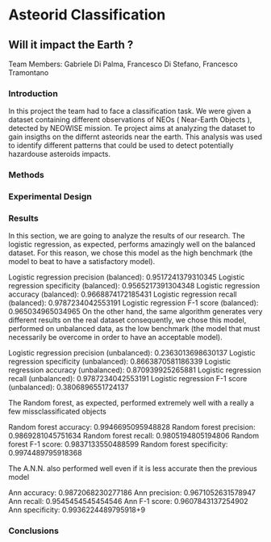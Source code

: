 # Asteorid Classification 
## Will it impact the Earth ?

Team Members: Gabriele Di Palma, Francesco Di Stefano, Francesco Tramontano 

### Introduction
In this project the team had to face a classification task. We were given a dataset containing different observations of NEOs ( Near-Earth Objects ), detected by NEOWISE mission. 
Te project aims at analyzing the dataset to gain insigths on the differnt asteorids near the earth. This analysis was used to identify different patterns that could be used to detect potentially hazardouse asteroids impacts. 

### Methods

### Experimental Design

### Results
In this section, we are going to analyze the results of our research.
The logistic regression, as expected, performs amazingly well on the balanced dataset. For this reason, we chose this model as the high benchmark (the model to beat to have a satisfactory model).


Logistic regression precision (balanced): 0.9517241379310345
Logistic regression specificity (balanced): 0.9565217391304348
Logistic regression accuracy (balanced): 0.9668874172185431
Logistic regression recall (balanced): 0.9787234042553191
Logistic regression F-1 score (balanced): 0.965034965034965
On the other hand, the same algorithm generates very different results on the real dataset consequently, we chose this model, performed on unbalanced data, as the low benchmark (the model that must necessarily be overcome in order to have an acceptable model).
 
Logistic regression precision (unbalanced): 0.2363013698630137
Logistic regression specificity (unbalanced): 0.8663870581186339
Logistic regression accuracy (unbalanced): 0.870939925265881
Logistic regression recall (unbalanced): 0.9787234042553191
Logistic regression F-1 score (unbalanced): 0.3806896551724137








The Random forest, as expected, performed extremely well with a really a few missclassificated objects
 

Random forest accuracy: 0.9946695095948828
Random forest precision: 0.9869281045751634
Random forest recall: 0.9805194805194806
Random forest F-1 score: 0.9837133550488599
Random forest specificity: 0.9974489795918368

The A.N.N. also performed well even if it is less accurate then the previous model
 
Ann accuracy: 0.9872068230277186
Ann precision: 0.9671052631578947
Ann recall: 0.9545454545454546
Ann F-1 score: 0.9607843137254902
Ann specificity: 0.9936224489795918+9

### Conclusions



